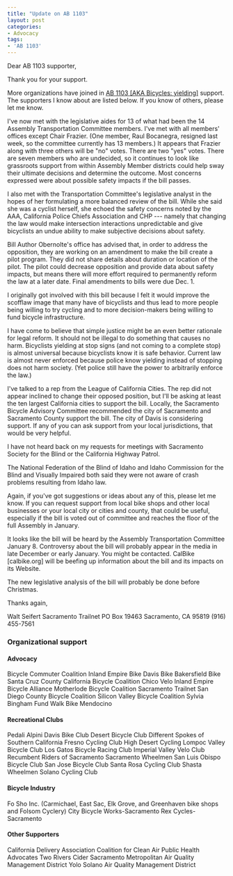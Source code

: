 ```yaml
---
title: "Update on AB 1103"
layout: post
categories:
- Advocacy
tags:
- 'AB 1103'
---
```


Dear AB 1103 supporter,

Thank you for your support.

More organizations have joined in [AB 1103 \[AKA Bicycles: yielding\]](https://leginfo.legislature.ca.gov/faces/billNavClient.xhtml?bill_id=201720180AB1103) support. The supporters I know about are listed below. If you know of others, please let me know.

I've now met with the legislative aides for 13 of what had been the 14 Assembly Transportation Committee members. I've met with all members' offices except Chair Frazier. (One member, Raul Bocanegra, resigned last week, so the committee currently has 13 members.) It appears that Frazier along with three others will be "no" votes. There are two "yes" votes. There are seven members who are undecided, so it continues to look like grassroots support from within Assembly Member districts could help sway their ultimate decisions and determine the outcome. Most concerns expressed were about possible safety impacts if the bill passes.

I also met with the Transportation Committee's legislative analyst in the hopes of her formulating a more balanced review of the bill. While she said she was a cyclist herself, she echoed the safety concerns noted by the AAA, California Police Chiefs Association and CHP --- namely that changing the law would make intersection interactions unpredictable and give bicyclists an undue ability to make subjective decisions about safety.

Bill Author Obernolte's office has advised that, in order to address the opposition, they are working on an amendment to make the bill create a pilot program. They did not share details about duration or location of the pilot. The pilot could decrease opposition and provide data about safety impacts, but means there will more effort required to permanently reform the law at a later date. Final amendments to bills were due Dec. 1.

I originally got involved with this bill because I felt it would improve the scofflaw image that many have of bicyclists and thus lead to more people being willing to try cycling and to more decision-makers being willing to fund bicycle infrastructure.

I have come to believe that simple justice might be an even better rationale for legal reform. It should not be illegal to do something that causes no harm. Bicyclists yielding at stop signs (and not coming to a complete stop) is almost universal because bicyclists know it is safe behavior. Current law is almost never enforced because police know yielding instead of stopping does not harm society. (Yet police still have the power to arbitrarily enforce the law.)

I've talked to a rep from the League of California Cities. The rep did not appear inclined to change their opposed position, but I'll be asking at least the ten largest California cities to support the bill. Locally, the Sacramento Bicycle Advisory Committee recommended the city of Sacramento and Sacramento County support the bill. The city of Davis is considering support. If any of you can ask support from your local jurisdictions, that would be very helpful.

I have not heard back on my requests for meetings with Sacramento Society for the Blind or the California Highway Patrol.

The National Federation of the Blind of Idaho and Idaho Commission for the Blind and Visually Impaired both said they were not aware of crash problems resulting from Idaho law.

Again, if you've got suggestions or ideas about any of this, please let me know. If you can request support from local bike shops and other local businesses or your local city or cities and county, that could be useful, especially if the bill is voted out of committee and reaches the floor of the full Assembly in January.

It looks like the bill will be heard by the Assembly Transportation Committee January 8. Controversy about the bill will probably appear in the media in late December or early January. You might be contacted. CalBike \[calbike.org\] will be beefing up information about the bill and its impacts on its Website.

The new legislative analysis of the bill will probably be done before Christmas.

Thanks again,

Walt Seifert
Sacramento Trailnet
PO Box 19463
Sacramento, CA 95819
(916) 455-7561

### Organizational support

#### Advocacy

Bicycle Commuter Coalition Inland Empire
Bike Davis
Bike Bakersfield
Bike Santa Cruz County
California Bicycle Coalition
Chico Velo
Inland Empire Bicycle Alliance
Motherlode Bicycle Coalition
Sacramento Trailnet
San Diego County Bicycle Coalition
Silicon Valley Bicycle Coalition
Sylvia Bingham Fund
Walk Bike Mendocino

#### Recreational Clubs

Pedali Alpini
Davis Bike Club
Desert Bicycle Club
Different Spokes of Southern California
Fresno Cycling Club
High Desert Cycling
Lompoc Valley Bicycle Club
Los Gatos Bicycle Racing Club
Imperial Valley Velo Club
Recumbent Riders of Sacramento
Sacramento Wheelmen
San Luis Obispo Bicycle Club
San Jose Bicycle Club
Santa Rosa Cycling Club
Shasta Wheelmen
Solano Cycling Club

#### Bicycle Industry

Fo Sho Inc. (Carmichael, East Sac, Elk Grove, and Greenhaven bike shops and Folsom Cyclery)
City Bicycle Works-Sacramento
Rex Cycles-Sacramento

#### Other Supporters

California Delivery Association
Coalition for Clean Air
Public Health Advocates
Two Rivers Cider
Sacramento Metropolitan Air Quality Management District
Yolo Solano Air Quality Management District